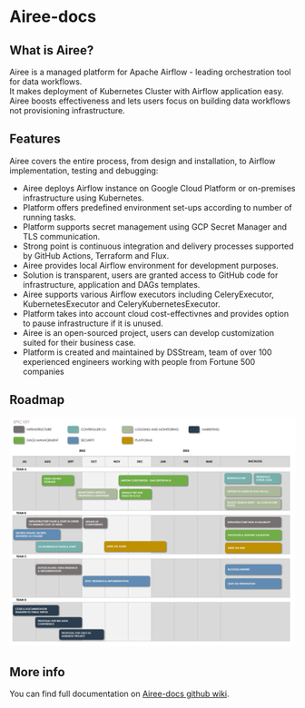 # Airee-docs
## What is Airee?

Airee is a managed platform for Apache Airflow - leading orchestration tool for data workflows. <br>
It makes deployment of Kubernetes Cluster with Airflow application easy. <br>
Airee boosts effectiveness and lets users focus on building data workflows not provisioning infrastructure.

## Features

Airee covers the entire process, from design and installation, to Airflow implementation, testing and debugging:
- Airee deploys Airflow instance on Google Cloud Platform or on-premises infrastructure using Kubernetes.
- Platform offers predefined environment set-ups according to number of running tasks.
- Platform supports secret management using GCP Secret Manager and TLS communication.
- Strong point is continuous integration and delivery processes supported by GitHub Actions, Terraform and Flux.
- Airee provides local Airflow environment for development purposes.
- Solution is transparent, users are granted access to GitHub code for infrastructure, application and DAGs templates.
- Airee supports various Airflow executors including CeleryExecutor, KubernetesExecutor and CeleryKubernetesExecutor.
- Platform takes into account cloud cost-effectivnes and provides option to pause infrastructure if it is unused.
- Airee is an open-sourced project, users can develop customization suited for their business case.
- Platform is created and maintained by DSStream, team of over 100 experienced engineers working with people from Fortune 500 companies

## Roadmap
![](https://github.com/ds-stream/Airee-docs/blob/main/Wiki_images/roadmap.PNG)

## More info
You can find full documentation on [Airee-docs github wiki](https://github.com/ds-stream/Airee-docs/wiki).
